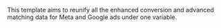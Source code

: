 This template aims to reunify all the enhanced conversion and advanced matching data for Meta and Google ads under one variable.
